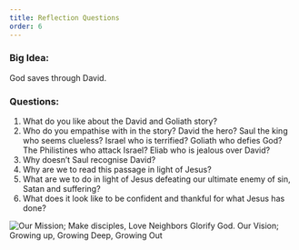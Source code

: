 ```yaml
---
title: Reflection Questions
order: 6
---
```


### Big Idea: 
God saves through David. 

### Questions:
1. What do you like about the David and Goliath story? 
2. Who do you empathise with in the story? David the hero? Saul the king who seems clueless? Israel who is terrified? Goliath who defies God? The Philistines who attack Israel? Eliab who is jealous over David? 
3. Why doesn’t Saul recognise David? 
4. Why are we to read this passage in light of Jesus? 
5. What are we to do in light of Jesus defeating our ultimate enemy of sin, Satan and suffering? 
6. What does it look like to be confident and thankful for what Jesus has done? 


![Our Mission; Make disciples, Love Neighbors Glorify God. Our Vision; Growing up, Growing Deep, Growing Out](https://raw.githubusercontent.com/stgeorgeshurstville/bulletin/main/images/upload.JPG)
